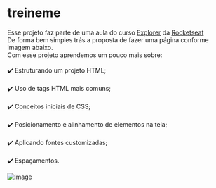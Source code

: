 # treineme

Esse projeto faz parte de uma aula do curso [Explorer](https://app.rocketseat.com.br/explorer) da [Rocketseat](https://app.rocketseat.com.br/)
<br>
De forma bem simples trás a proposta de fazer uma página conforme imagem abaixo.
<br>
Com esse projeto aprendemos um pouco mais sobre:
<br><br>
✔️ Estruturando um projeto HTML;
<br>
<br>
✔️ Uso de tags HTML mais comuns;
<br>
<br>
✔️ Conceitos iniciais de CSS;
<br>
<br>
✔️ Posicionamento e alinhamento de elementos na tela;
<br>
<br>
✔️ Aplicando fontes customizadas;
<br>
<br>
✔️ Espaçamentos.

![image](https://github.com/EvertonPSilva09/treineme/assets/93167615/d2fa975c-98c9-4aa0-ba35-aa5d789fc5d3)
